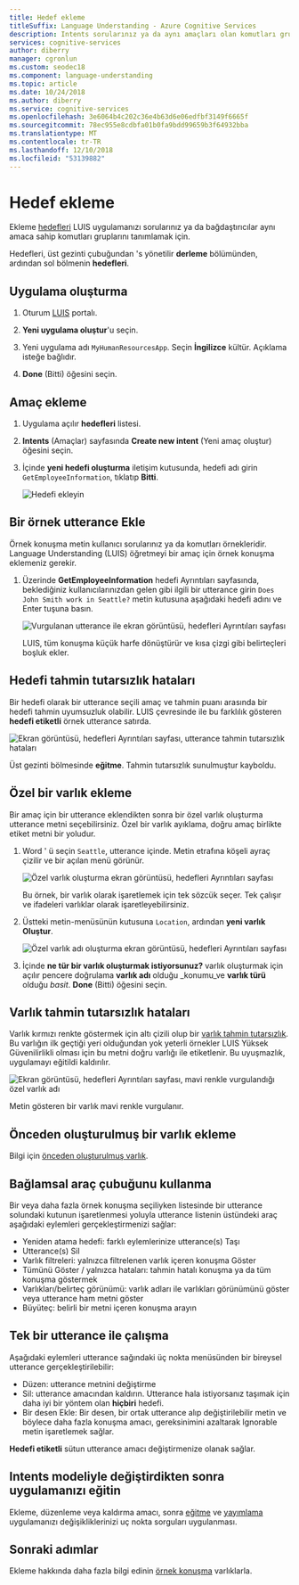 ```yaml
---
title: Hedef ekleme
titleSuffix: Language Understanding - Azure Cognitive Services
description: Intents sorularınız ya da aynı amaçları olan komutları gruplarını tanımlamak için LUIS uygulamanızı ekleyin.
services: cognitive-services
author: diberry
manager: cgronlun
ms.custom: seodec18
ms.component: language-understanding
ms.topic: article
ms.date: 10/24/2018
ms.author: diberry
ms.service: cognitive-services
ms.openlocfilehash: 3e6064b4c202c36e4b63d6e06edfbf3149f6665f
ms.sourcegitcommit: 78ec955e8cdbfa01b0fa9bdd99659b3f64932bba
ms.translationtype: MT
ms.contentlocale: tr-TR
ms.lasthandoff: 12/10/2018
ms.locfileid: "53139882"
---
```

# <a name="add-intents"></a>Hedef ekleme 

Ekleme [hedefleri](luis-concept-intent.md) LUIS uygulamanızı sorularınız ya da bağdaştırıcılar aynı amaca sahip komutları gruplarını tanımlamak için. 

Hedefleri, üst gezinti çubuğundan 's yönetilir **derleme** bölümünden, ardından sol bölmenin **hedefleri**. 

## <a name="create-an-app"></a>Uygulama oluşturma

1. Oturum [LUIS](https://www.luis.ai) portalı.

1. **Yeni uygulama oluştur**'u seçin. 

1. Yeni uygulama adı `MyHumanResourcesApp`. Seçin **İngilizce** kültür. Açıklama isteğe bağlıdır. 

1. **Done** (Bitti) öğesini seçin. 

## <a name="add-intent"></a>Amaç ekleme

1. Uygulama açılır **hedefleri** listesi.

1. **Intents** (Amaçlar) sayfasında **Create new intent** (Yeni amaç oluştur) öğesini seçin.

1. İçinde **yeni hedefi oluşturma** iletişim kutusunda, hedefi adı girin `GetEmployeeInformation`, tıklatıp **Bitti**.

    ![Hedefi ekleyin](./media/luis-how-to-add-intents/Addintent-dialogbox.png)

## <a name="add-an-example-utterance"></a>Bir örnek utterance Ekle

Örnek konuşma metin kullanıcı sorularınız ya da komutları örnekleridir. Language Understanding (LUIS) öğretmeyi bir amaç için örnek konuşma eklemeniz gerekir.

1. Üzerinde **GetEmployeeInformation** hedefi Ayrıntıları sayfasında, beklediğiniz kullanıcılarınızdan gelen gibi ilgili bir utterance girin `Does John Smith work in Seattle?` metin kutusuna aşağıdaki hedefi adını ve Enter tuşuna basın.
 
    ![Vurgulanan utterance ile ekran görüntüsü, hedefleri Ayrıntıları sayfası](./media/luis-how-to-add-intents/add-new-utterance-to-intent.png) 

    LUIS, tüm konuşma küçük harfe dönüştürür ve kısa çizgi gibi belirteçleri boşluk ekler.

## <a name="intent-prediction-discrepancy-errors"></a>Hedefi tahmin tutarsızlık hataları 

Bir hedefi olarak bir utterance seçili amaç ve tahmin puanı arasında bir hedefi tahmin uyumsuzluk olabilir. LUIS çevresinde ile bu farklılık gösteren **hedefi etiketli** örnek utterance satırda. 

![Ekran görüntüsü, hedefleri Ayrıntıları sayfası, utterance tahmin tutarsızlık hataları](./media/luis-how-to-add-intents/prediction-discrepancy-intent.png) 

Üst gezinti bölmesinde **eğitme**. Tahmin tutarsızlık sunulmuştur kayboldu.

## <a name="add-a-custom-entity"></a>Özel bir varlık ekleme

Bir amaç için bir utterance eklendikten sonra bir özel varlık oluşturma utterance metni seçebilirsiniz. Özel bir varlık ayıklama, doğru amaç birlikte etiket metni bir yoludur. 

1. Word ' ü seçin `Seattle`, utterance içinde. Metin etrafına köşeli ayraç çizilir ve bir açılan menü görünür. 

    ![Özel varlık oluşturma ekran görüntüsü, hedefleri Ayrıntıları sayfası](./media/luis-how-to-add-intents/create-custom-entity.png) 

    Bu örnek, bir varlık olarak işaretlemek için tek sözcük seçer. Tek çalışır ve ifadeleri varlıklar olarak işaretleyebilirsiniz.

1. Üstteki metin-menüsünün kutusuna `Location`, ardından **yeni varlık Oluştur**. 

    ![Özel varlık adı oluşturma ekran görüntüsü, hedefleri Ayrıntıları sayfası](./media/luis-how-to-add-intents/create-custom-entity-name.png) 

1. İçinde **ne tür bir varlık oluşturmak istiyorsunuz?** varlık oluşturmak için açılır pencere doğrulama **varlık adı** olduğu _konumu_ve **varlık türü**  olduğu _basit_. **Done** (Bitti) öğesini seçin.

## <a name="entity-prediction-discrepancy-errors"></a>Varlık tahmin tutarsızlık hataları 

Varlık kırmızı renkte göstermek için altı çizili olup bir [varlık tahmin tutarsızlık](luis-how-to-add-example-utterances.md#entity-status-predictions). Bu varlığın ilk geçtiği yeri olduğundan yok yeterli örnekler LUIS Yüksek Güvenilirlikli olması için bu metni doğru varlığı ile etiketlenir. Bu uyuşmazlık, uygulamayı eğitildi kaldırılır. 

![Ekran görüntüsü, hedefleri Ayrıntıları sayfası, mavi renkle vurgulandığı özel varlık adı](./media/luis-how-to-add-intents/create-custom-entity-name-blue-highlight.png) 

Metin gösteren bir varlık mavi renkle vurgulanır.  

## <a name="add-a-prebuilt-entity"></a>Önceden oluşturulmuş bir varlık ekleme

Bilgi için [önceden oluşturulmuş varlık](luis-how-to-add-entities.md#add-prebuilt-entity).

## <a name="using-the-contextual-toolbar"></a>Bağlamsal araç çubuğunu kullanma

Bir veya daha fazla örnek konuşma seçiliyken listesinde bir utterance solundaki kutunun işaretlenmesi yoluyla utterance listenin üstündeki araç aşağıdaki eylemleri gerçekleştirmenizi sağlar:

* Yeniden atama hedefi: farklı eylemlerinize utterance(s) Taşı
* Utterance(s) Sil
* Varlık filtreleri: yalnızca filtrelenen varlık içeren konuşma Göster
* Tümünü Göster / yalnızca hataları: tahmin hatalı konuşma ya da tüm konuşma göstermek
* Varlıkları/belirteç görünümü: varlık adları ile varlıkları görünümünü göster veya utterance ham metni göster
* Büyüteç: belirli bir metni içeren konuşma arayın

## <a name="working-with-an-individual-utterance"></a>Tek bir utterance ile çalışma

Aşağıdaki eylemleri utterance sağındaki üç nokta menüsünden bir bireysel utterance gerçekleştirilebilir:

* Düzen: utterance metnini değiştirme
* Sil: utterance amacından kaldırın. Utterance hala istiyorsanız taşımak için daha iyi bir yöntem olan **hiçbiri** hedefi. 
* Bir desen Ekle: Bir desen, bir ortak utterance alıp değiştirilebilir metin ve böylece daha fazla konuşma amacı, gereksinimini azaltarak Ignorable metin işaretlemek sağlar. 

**Hedefi etiketli** sütun utterance amacı değiştirmenize olanak sağlar.

## <a name="train-your-app-after-changing-model-with-intents"></a>Intents modeliyle değiştirdikten sonra uygulamanızı eğitin

Ekleme, düzenleme veya kaldırma amacı, sonra [eğitme](luis-how-to-train.md) ve [yayımlama](luis-how-to-publish-app.md) uygulamanızı değişikliklerinizi uç nokta sorguları uygulanması. 

## <a name="next-steps"></a>Sonraki adımlar

Ekleme hakkında daha fazla bilgi edinin [örnek konuşma](luis-how-to-add-example-utterances.md) varlıklarla. 
